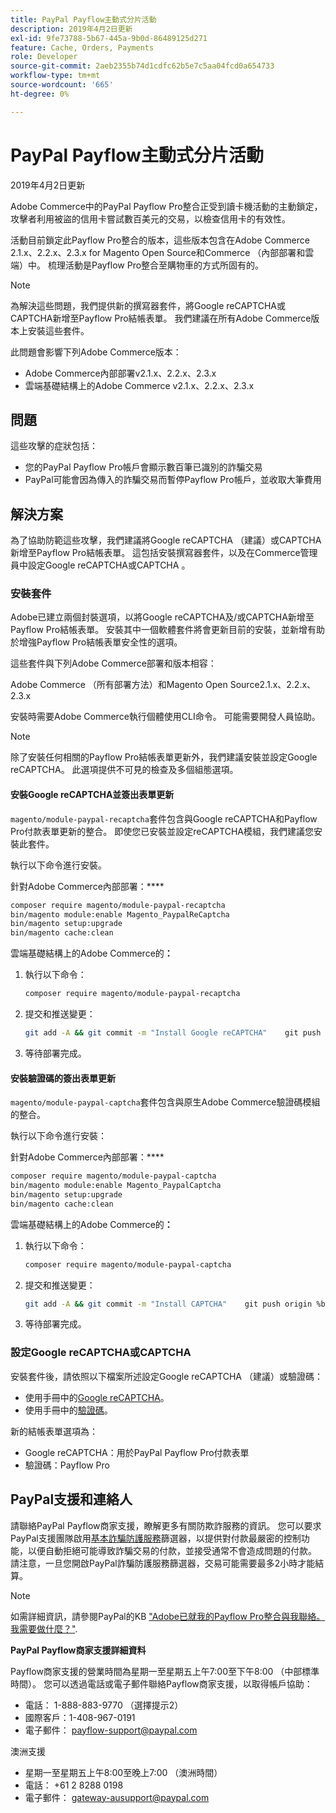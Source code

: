```yaml
---
title: PayPal Payflow主動式分片活動
description: 2019年4月2日更新
exl-id: 9fe73788-5b67-445a-9b0d-86489125d271
feature: Cache, Orders, Payments
role: Developer
source-git-commit: 2aeb2355b74d1cdfc62b5e7c5aa04fcd0a654733
workflow-type: tm+mt
source-wordcount: '665'
ht-degree: 0%

---
```


# PayPal Payflow主動式分片活動

2019年4月2日更新

Adobe Commerce中的PayPal Payflow Pro整合正受到讀卡機活動的主動鎖定，攻擊者利用被盜的信用卡嘗試數百美元的交易，以檢查信用卡的有效性。

活動目前鎖定此Payflow Pro整合的版本，這些版本包含在Adobe Commerce 2.1.x、2.2.x、2.3.x for Magento Open Source和Commerce （內部部署和雲端）中。 梳理活動是Payflow Pro整合至購物車的方式所固有的。

>[!NOTE]
>
>為解決這些問題，我們提供新的撰寫器套件，將Google reCAPTCHA或CAPTCHA新增至Payflow Pro結帳表單。 我們建議在所有Adobe Commerce版本上安裝這些套件。

此問題會影響下列Adobe Commerce版本：

* Adobe Commerce內部部署v2.1.x、2.2.x、2.3.x
* 雲端基礎結構上的Adobe Commerce v2.1.x、2.2.x、2.3.x

## 問題

這些攻擊的症狀包括：

* 您的PayPal Payflow Pro帳戶會顯示數百筆已識別的詐騙交易
* PayPal可能會因為傳入的詐騙交易而暫停Payflow Pro帳戶，並收取大筆費用

## 解決方案

為了協助防範這些攻擊，我們建議將Google reCAPTCHA （建議）或CAPTCHA新增至Payflow Pro結帳表單。 這包括安裝撰寫器套件，以及在Commerce管理員中設定Google reCAPTCHA或CAPTCHA 。

### 安裝套件

Adobe已建立兩個封裝選項，以將Google reCAPTCHA及/或CAPTCHA新增至Payflow Pro結帳表單。 安裝其中一個軟體套件將會更新目前的安裝，並新增有助於增強Payflow Pro結帳表單安全性的選項。

這些套件與下列Adobe Commerce部署和版本相容：

Adobe Commerce （所有部署方法）和Magento Open Source2.1.x、2.2.x、2.3.x

安裝時需要Adobe Commerce執行個體使用CLI命令。 可能需要開發人員協助。

>[!NOTE]
>
>除了安裝任何相關的Payflow Pro結帳表單更新外，我們建議安裝並設定Google reCAPTCHA。 此選項提供不可見的檢查及多個組態選項。

#### 安裝Google reCAPTCHA並簽出表單更新

`magento/module-paypal-recaptcha`套件包含與Google reCAPTCHA和Payflow Pro付款表單更新的整合。 即使您已安裝並設定reCAPTCHA模組，我們建議您安裝此套件。

執行以下命令進行安裝。

針對Adobe Commerce內部部署：****

```bash
composer require magento/module-paypal-recaptcha
bin/magento module:enable Magento_PaypalReCaptcha
bin/magento setup:upgrade
bin/magento cache:clean
```

雲端基礎結構上的Adobe Commerce的&#x200B;**：**

1. 執行以下命令：

   ```bash
   composer require magento/module-paypal-recaptcha
   ```

1. 提交和推送變更：

   ```bash
   git add -A && git commit -m "Install Google reCAPTCHA"    git push origin %branch_name%
   ```

1. 等待部署完成。

#### 安裝驗證碼的簽出表單更新

`magento/module-paypal-captcha`套件包含與原生Adobe Commerce驗證碼模組的整合。

執行以下命令進行安裝：

針對Adobe Commerce內部部署：****

```bash
composer require magento/module-paypal-captcha
bin/magento module:enable Magento_PaypalCaptcha
bin/magento setup:upgrade
bin/magento cache:clean
```

雲端基礎結構上的Adobe Commerce的&#x200B;**：**

1. 執行以下命令：

   ```bash
   composer require magento/module-paypal-captcha
   ```

1. 提交和推送變更：

   ```bash
   git add -A && git commit -m "Install CAPTCHA"    git push origin %branch_name%
   ```

1. 等待部署完成。

### 設定Google reCAPTCHA或CAPTCHA

安裝套件後，請依照以下檔案所述設定Google reCAPTCHA （建議）或驗證碼：

* 使用手冊中的[Google reCAPTCHA](https://experienceleague.adobe.com/en/docs/commerce-admin/systems/security/captcha/security-google-recaptcha)。
* 使用手冊中的[驗證碼](https://experienceleague.adobe.com/en/docs/commerce-admin/systems/security/captcha/security-captcha)。

新的結帳表單選項為：

* Google reCAPTCHA：用於PayPal Payflow Pro付款表單
* 驗證碼：Payflow Pro

## PayPal支援和連絡人

請聯絡PayPal Payflow商家支援，瞭解更多有關防欺詐服務的資訊。 您可以要求PayPal支援團隊啟用[基本詐騙防護服務](https://developer.paypal.com/api/nvp-soap/payflow/fraud-protection/)篩選器，以提供對付款最嚴密的控制功能，以便自動拒絕可能導致詐騙交易的付款，並接受通常不會造成問題的付款。 請注意，一旦您開啟PayPal詐騙防護服務篩選器，交易可能需要最多2小時才能結算。

>[!NOTE]
>
>如需詳細資訊，請參閱PayPal的KB [&quot;Adobe已就我的Payflow Pro整合與我聯絡。 我需要做什麼？&quot;](https://www.paypal.com/us/smarthelp/article/ts2242).

**PayPal Payflow商家支援詳細資料**

Payflow商家支援的營業時間為星期一至星期五上午7:00至下午8:00 （中部標準時間）。 您可以透過電話或電子郵件聯絡Payflow商家支援，以取得帳戶協助：

* 電話： 1-888-883-9770 （選擇提示2）
* 國際客戶：1-408-967-0191
* 電子郵件： [payflow-support@paypal.com](mailto:payflow-support@paypal.com)

澳洲支援

* 星期一至星期五上午8:00至晚上7:00 （澳洲時間）
* 電話： +61 2 8288 0198
* 電子郵件： [gateway-ausupport@paypal.com](mailto:gateway-ausupport@paypal.com)
